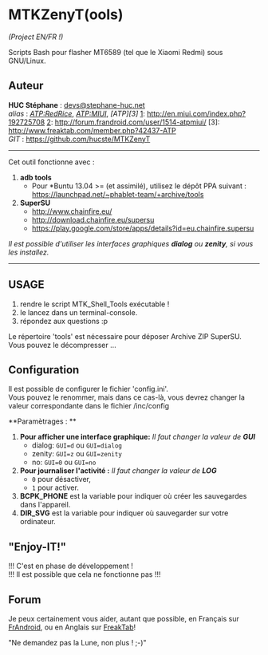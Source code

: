 MTKZenyT(ools)
==============

*(Project EN/FR !)*

Scripts Bash pour flasher MT6589 (tel que le Xiaomi Redmi) sous GNU/Linux.

Auteur
------

**HUC Stéphane** : <devs@stephane-huc.net><br />
*alias* : *[ATP:RedRice][1]*, *[ATP:MIUI][2]*, *[ATP][3]*
[1]: http://en.miui.com/index.php?192725708
[2]: http://forum.frandroid.com/user/1514-atpmiui/
[3]: http://www.freaktab.com/member.php?42437-ATP
<br />
*GIT* : <https://github.com/hucste/MTKZenyT>

----

Cet outil fonctionne avec :

1. **adb tools** <br />
    - Pour *Buntu 13.04 >= (et assimilé), utilisez le dépôt PPA suivant :
    <https://launchpad.net/~phablet-team/+archive/tools>
2. **SuperSU** <br />
	- <http://www.chainfire.eu/> <br />
    - <http://download.chainfire.eu/supersu> <br />
	- <https://play.google.com/store/apps/details?id=eu.chainfire.supersu> <br />

*Il est possible d'utiliser les interfaces graphiques <b>dialog</b> ou <b>zenity</b>, si vous les installez.*

---

USAGE
-----

1. rendre le script MTK_Shell_Tools exécutable !
2. le lancez dans un terminal-console.
3. répondez aux questions :p

Le répertoire 'tools' est nécessaire pour déposer Archive ZIP SuperSU. Vous pouvez le décompresser ...


Configuration
-------------

Il est possible de configurer le fichier 'config.ini'.<br />
Vous pouvez le renommer, mais dans ce cas-là, vous devrez changer la valeur correspondante dans le fichier /inc/config

**Paramètrages : **

1. **Pour afficher une interface graphique:** *Il faut changer la valeur de **GUI***
    - dialog: `GUI=d` ou `GUI=dialog`
    - zenity: `GUI=z` ou `GUI=zenity`
    - no: `GUI=0` ou `GUI=no`
2. **Pour journaliser l'activité :** *Il faut changer la valeur de **LOG***
    - `0` pour désactiver,
    - `1` pour activer.
3. **BCPK_PHONE** est la variable pour indiquer où créer les sauvegardes dans l'appareil.
4. **DIR_SVG** est la variable pour indiquer où sauvegarder sur votre ordinateur.


"Enjoy-IT!"
-----------

!!! C'est en phase de développement ! <br />
!!! Il est possible que cela ne fonctionne pas !!!

Forum
-----

Je peux certainement vous aider, autant que possible, en Français sur [FrAndroid][1], ou en Anglais sur [FreakTab][2]!

[2]: http://www.freaktab.com/showthread.php?17985-MT6589-%28Xiaomi-Redmi%29-Root-n-flash-under-Linux
[1]: http://forum.frandroid.com/topic/205201-redmi-1-outils-sous-linux/

"Ne demandez pas la Lune, non plus ! ;-)"
